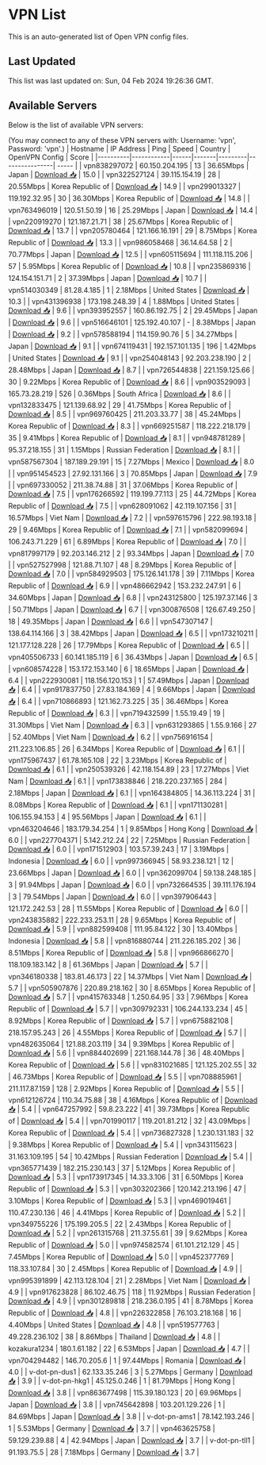 # VPN List

This is an auto-generated list of Open VPN config files.

## Last Updated

This list was last updated on: Sun, 04 Feb 2024 19:26:36 GMT.

## Available Servers

Below is the list of available VPN servers:

(You may connect to any of these VPN servers with: Username: 'vpn', Password: 'vpn'.)
| Hostname | IP Address | Ping | Speed | Country | OpenVPN Config | Score |
|----------|------------|------|-------|---------|----------------| ----- |
| vpn838297072 | 60.150.204.195 | 13 | 36.65Mbps | Japan | [Download 📥](./configs/server_0_JP.ovpn) | 15.0 |
| vpn322527124 | 39.115.154.19 | 28 | 20.55Mbps | Korea Republic of | [Download 📥](./configs/server_1_KR.ovpn) | 14.9 |
| vpn299013327 | 119.192.32.95 | 30 | 36.30Mbps | Korea Republic of | [Download 📥](./configs/server_2_KR.ovpn) | 14.8 |
| vpn763496019 | 120.51.50.19 | 16 | 25.29Mbps | Japan | [Download 📥](./configs/server_3_JP.ovpn) | 14.4 |
| vpn220919270 | 121.187.21.71 | 38 | 25.67Mbps | Korea Republic of | [Download 📥](./configs/server_4_KR.ovpn) | 13.7 |
| vpn205780464 | 121.166.16.191 | 29 | 8.75Mbps | Korea Republic of | [Download 📥](./configs/server_5_KR.ovpn) | 13.3 |
| vpn986058468 | 36.14.64.58 | 2 | 70.77Mbps | Japan | [Download 📥](./configs/server_6_JP.ovpn) | 12.5 |
| vpn605115694 | 111.118.115.206 | 57 | 5.95Mbps | Korea Republic of | [Download 📥](./configs/server_7_KR.ovpn) | 10.8 |
| vpn235869316 | 124.154.151.71 | 2 | 37.39Mbps | Japan | [Download 📥](./configs/server_8_JP.ovpn) | 10.7 |
| vpn514030349 | 81.28.4.185 | 1 | 2.18Mbps | United States | [Download 📥](./configs/server_9_US.ovpn) | 10.3 |
| vpn431396938 | 173.198.248.39 | 4 | 1.88Mbps | United States | [Download 📥](./configs/server_10_US.ovpn) | 9.6 |
| vpn393952557 | 160.86.192.75 | 2 | 29.45Mbps | Japan | [Download 📥](./configs/server_11_JP.ovpn) | 9.6 |
| vpn516646101 | 125.192.40.107 | - | 8.38Mbps | Japan | [Download 📥](./configs/server_12_JP.ovpn) | 9.2 |
| vpn578588194 | 114.159.90.76 | 5 | 34.27Mbps | Japan | [Download 📥](./configs/server_13_JP.ovpn) | 9.1 |
| vpn674119431 | 192.157.101.135 | 196 | 1.42Mbps | United States | [Download 📥](./configs/server_14_US.ovpn) | 9.1 |
| vpn254048143 | 92.203.238.190 | 2 | 28.48Mbps | Japan | [Download 📥](./configs/server_15_JP.ovpn) | 8.7 |
| vpn726544838 | 221.159.125.66 | 30 | 9.22Mbps | Korea Republic of | [Download 📥](./configs/server_16_KR.ovpn) | 8.6 |
| vpn903529093 | 165.73.28.219 | 526 | 0.36Mbps | South Africa | [Download 📥](./configs/server_17_ZA.ovpn) | 8.6 |
| vpn132833475 | 121.139.68.92 | 29 | 41.75Mbps | Korea Republic of | [Download 📥](./configs/server_18_KR.ovpn) | 8.5 |
| vpn969760425 | 211.203.33.77 | 38 | 45.24Mbps | Korea Republic of | [Download 📥](./configs/server_19_KR.ovpn) | 8.3 |
| vpn669251587 | 118.222.218.179 | 35 | 9.41Mbps | Korea Republic of | [Download 📥](./configs/server_20_KR.ovpn) | 8.1 |
| vpn948781289 | 95.37.218.155 | 31 | 1.15Mbps | Russian Federation | [Download 📥](./configs/server_21_RU.ovpn) | 8.1 |
| vpn587567304 | 187.189.29.191 | 15 | 7.27Mbps | Mexico | [Download 📥](./configs/server_22_MX.ovpn) | 8.0 |
| vpn951454523 | 27.92.131.166 | 3 | 70.85Mbps | Japan | [Download 📥](./configs/server_23_JP.ovpn) | 7.9 |
| vpn697330052 | 211.38.74.88 | 31 | 37.06Mbps | Korea Republic of | [Download 📥](./configs/server_24_KR.ovpn) | 7.5 |
| vpn176266592 | 119.199.77.113 | 25 | 44.72Mbps | Korea Republic of | [Download 📥](./configs/server_25_KR.ovpn) | 7.5 |
| vpn628091062 | 42.119.107.156 | 31 | 16.57Mbps | Viet Nam | [Download 📥](./configs/server_26_VN.ovpn) | 7.2 |
| vpn597615796 | 222.98.193.18 | 29 | 9.46Mbps | Korea Republic of | [Download 📥](./configs/server_27_KR.ovpn) | 7.1 |
| vpn582099694 | 106.243.71.229 | 61 | 6.89Mbps | Korea Republic of | [Download 📥](./configs/server_28_KR.ovpn) | 7.0 |
| vpn817997179 | 92.203.146.212 | 2 | 93.34Mbps | Japan | [Download 📥](./configs/server_29_JP.ovpn) | 7.0 |
| vpn527527998 | 121.88.71.107 | 48 | 8.29Mbps | Korea Republic of | [Download 📥](./configs/server_30_KR.ovpn) | 7.0 |
| vpn584929503 | 175.126.141.178 | 39 | 7.11Mbps | Korea Republic of | [Download 📥](./configs/server_31_KR.ovpn) | 6.9 |
| vpn486662942 | 153.232.247.91 | 6 | 34.60Mbps | Japan | [Download 📥](./configs/server_32_JP.ovpn) | 6.8 |
| vpn243125800 | 125.197.37.146 | 3 | 50.71Mbps | Japan | [Download 📥](./configs/server_33_JP.ovpn) | 6.7 |
| vpn300876508 | 126.67.49.250 | 18 | 49.35Mbps | Japan | [Download 📥](./configs/server_34_JP.ovpn) | 6.6 |
| vpn547307147 | 138.64.114.166 | 3 | 38.42Mbps | Japan | [Download 📥](./configs/server_35_JP.ovpn) | 6.5 |
| vpn173210211 | 121.177.128.228 | 26 | 17.79Mbps | Korea Republic of | [Download 📥](./configs/server_36_KR.ovpn) | 6.5 |
| vpn405506733 | 60.141.185.119 | 6 | 36.43Mbps | Japan | [Download 📥](./configs/server_37_JP.ovpn) | 6.5 |
| vpn608574228 | 153.172.153.140 | 6 | 18.65Mbps | Japan | [Download 📥](./configs/server_38_JP.ovpn) | 6.4 |
| vpn222930081 | 118.156.120.153 | 1 | 57.49Mbps | Japan | [Download 📥](./configs/server_39_JP.ovpn) | 6.4 |
| vpn917837750 | 27.83.184.169 | 4 | 9.66Mbps | Japan | [Download 📥](./configs/server_40_JP.ovpn) | 6.4 |
| vpn710866893 | 121.162.73.225 | 35 | 36.46Mbps | Korea Republic of | [Download 📥](./configs/server_41_KR.ovpn) | 6.3 |
| vpn719432599 | 1.55.19.49 | 19 | 31.30Mbps | Viet Nam | [Download 📥](./configs/server_42_VN.ovpn) | 6.3 |
| vpn631293865 | 1.55.9.166 | 27 | 52.40Mbps | Viet Nam | [Download 📥](./configs/server_43_VN.ovpn) | 6.2 |
| vpn756916154 | 211.223.106.85 | 26 | 6.34Mbps | Korea Republic of | [Download 📥](./configs/server_44_KR.ovpn) | 6.1 |
| vpn175967437 | 61.78.165.108 | 22 | 3.23Mbps | Korea Republic of | [Download 📥](./configs/server_45_KR.ovpn) | 6.1 |
| vpn250539326 | 42.118.154.89 | 23 | 17.27Mbps | Viet Nam | [Download 📥](./configs/server_46_VN.ovpn) | 6.1 |
| vpn173838846 | 218.220.237.165 | 284 | 2.18Mbps | Japan | [Download 📥](./configs/server_47_JP.ovpn) | 6.1 |
| vpn164384805 | 14.36.113.224 | 31 | 8.08Mbps | Korea Republic of | [Download 📥](./configs/server_48_KR.ovpn) | 6.1 |
| vpn171130281 | 106.155.94.153 | 4 | 95.56Mbps | Japan | [Download 📥](./configs/server_49_JP.ovpn) | 6.1 |
| vpn463204646 | 183.179.34.254 | 1 | 9.85Mbps | Hong Kong | [Download 📥](./configs/server_50_HK.ovpn) | 6.0 |
| vpn227704371 | 5.142.212.24 | 22 | 7.25Mbps | Russian Federation | [Download 📥](./configs/server_51_RU.ovpn) | 6.0 |
| vpn171512903 | 103.57.39.243 | 17 | 3.19Mbps | Indonesia | [Download 📥](./configs/server_52_ID.ovpn) | 6.0 |
| vpn997366945 | 58.93.238.121 | 12 | 23.66Mbps | Japan | [Download 📥](./configs/server_53_JP.ovpn) | 6.0 |
| vpn362099704 | 59.138.248.185 | 3 | 91.94Mbps | Japan | [Download 📥](./configs/server_54_JP.ovpn) | 6.0 |
| vpn732664535 | 39.111.176.194 | 3 | 79.54Mbps | Japan | [Download 📥](./configs/server_55_JP.ovpn) | 6.0 |
| vpn397906443 | 121.172.242.53 | 28 | 11.55Mbps | Korea Republic of | [Download 📥](./configs/server_56_KR.ovpn) | 6.0 |
| vpn243835882 | 222.233.253.11 | 28 | 9.65Mbps | Korea Republic of | [Download 📥](./configs/server_57_KR.ovpn) | 5.9 |
| vpn882599408 | 111.95.84.122 | 30 | 13.40Mbps | Indonesia | [Download 📥](./configs/server_58_ID.ovpn) | 5.8 |
| vpn816880744 | 211.226.185.202 | 36 | 8.51Mbps | Korea Republic of | [Download 📥](./configs/server_59_KR.ovpn) | 5.8 |
| vpn966866270 | 118.109.183.142 | 8 | 61.36Mbps | Japan | [Download 📥](./configs/server_60_JP.ovpn) | 5.7 |
| vpn346180338 | 183.81.46.173 | 22 | 14.37Mbps | Viet Nam | [Download 📥](./configs/server_61_VN.ovpn) | 5.7 |
| vpn505907876 | 220.89.218.162 | 30 | 8.65Mbps | Korea Republic of | [Download 📥](./configs/server_62_KR.ovpn) | 5.7 |
| vpn415763348 | 1.250.64.95 | 33 | 7.96Mbps | Korea Republic of | [Download 📥](./configs/server_63_KR.ovpn) | 5.7 |
| vpn309792331 | 106.244.133.234 | 45 | 8.92Mbps | Korea Republic of | [Download 📥](./configs/server_64_KR.ovpn) | 5.7 |
| vpn675882108 | 218.157.95.243 | 26 | 4.55Mbps | Korea Republic of | [Download 📥](./configs/server_65_KR.ovpn) | 5.7 |
| vpn482635064 | 121.88.203.119 | 34 | 9.39Mbps | Korea Republic of | [Download 📥](./configs/server_66_KR.ovpn) | 5.6 |
| vpn884402699 | 221.168.144.78 | 36 | 48.40Mbps | Korea Republic of | [Download 📥](./configs/server_67_KR.ovpn) | 5.6 |
| vpn831021685 | 121.125.202.55 | 32 | 46.73Mbps | Korea Republic of | [Download 📥](./configs/server_68_KR.ovpn) | 5.5 |
| vpn708885961 | 211.117.87.159 | 128 | 2.92Mbps | Korea Republic of | [Download 📥](./configs/server_69_KR.ovpn) | 5.5 |
| vpn612126724 | 110.34.75.88 | 38 | 4.16Mbps | Korea Republic of | [Download 📥](./configs/server_70_KR.ovpn) | 5.4 |
| vpn647257992 | 59.8.23.222 | 41 | 39.73Mbps | Korea Republic of | [Download 📥](./configs/server_71_KR.ovpn) | 5.4 |
| vpn701990117 | 119.201.81.212 | 32 | 43.09Mbps | Korea Republic of | [Download 📥](./configs/server_72_KR.ovpn) | 5.4 |
| vpn736827328 | 1.230.131.183 | 32 | 9.38Mbps | Korea Republic of | [Download 📥](./configs/server_73_KR.ovpn) | 5.4 |
| vpn343115623 | 31.163.109.195 | 54 | 10.42Mbps | Russian Federation | [Download 📥](./configs/server_74_RU.ovpn) | 5.4 |
| vpn365771439 | 182.215.230.143 | 37 | 5.12Mbps | Korea Republic of | [Download 📥](./configs/server_75_KR.ovpn) | 5.3 |
| vpn173917345 | 14.33.3.106 | 31 | 6.50Mbps | Korea Republic of | [Download 📥](./configs/server_76_KR.ovpn) | 5.3 |
| vpn303202366 | 120.142.213.196 | 47 | 3.10Mbps | Korea Republic of | [Download 📥](./configs/server_77_KR.ovpn) | 5.3 |
| vpn469019461 | 110.47.230.136 | 46 | 4.41Mbps | Korea Republic of | [Download 📥](./configs/server_78_KR.ovpn) | 5.2 |
| vpn349755226 | 175.199.205.5 | 22 | 2.43Mbps | Korea Republic of | [Download 📥](./configs/server_79_KR.ovpn) | 5.2 |
| vpn261315768 | 211.37.55.61 | 39 | 9.62Mbps | Korea Republic of | [Download 📥](./configs/server_80_KR.ovpn) | 5.0 |
| vpn974582574 | 61.101.212.129 | 45 | 7.45Mbps | Korea Republic of | [Download 📥](./configs/server_81_KR.ovpn) | 5.0 |
| vpn452377769 | 118.33.107.84 | 30 | 2.45Mbps | Korea Republic of | [Download 📥](./configs/server_82_KR.ovpn) | 4.9 |
| vpn995391899 | 42.113.128.104 | 21 | 2.28Mbps | Viet Nam | [Download 📥](./configs/server_83_VN.ovpn) | 4.9 |
| vpn917623828 | 86.102.46.75 | 118 | 11.92Mbps | Russian Federation | [Download 📥](./configs/server_84_RU.ovpn) | 4.9 |
| vpn301289818 | 218.236.0.195 | 41 | 8.78Mbps | Korea Republic of | [Download 📥](./configs/server_85_KR.ovpn) | 4.8 |
| vpn226322858 | 76.103.218.168 | 16 | 4.40Mbps | United States | [Download 📥](./configs/server_86_US.ovpn) | 4.8 |
| vpn519577763 | 49.228.236.102 | 38 | 8.86Mbps | Thailand | [Download 📥](./configs/server_87_TH.ovpn) | 4.8 |
| kozakura1234 | 180.1.61.182 | 22 | 6.53Mbps | Japan | [Download 📥](./configs/server_88_JP.ovpn) | 4.7 |
| vpn704294482 | 146.70.205.6 | 1 | 97.44Mbps | Romania | [Download 📥](./configs/server_89_RO.ovpn) | 4.0 |
| v-dot-pn-dus1 | 62.133.35.246 | 3 | 5.27Mbps | Germany | [Download 📥](./configs/server_90_DE.ovpn) | 3.9 |
| v-dot-pn-hkg1 | 45.125.0.246 | 1 | 81.79Mbps | Hong Kong | [Download 📥](./configs/server_91_HK.ovpn) | 3.8 |
| vpn863677498 | 115.39.180.123 | 20 | 69.96Mbps | Japan | [Download 📥](./configs/server_92_JP.ovpn) | 3.8 |
| vpn745642898 | 103.201.129.226 | 1 | 84.69Mbps | Japan | [Download 📥](./configs/server_93_JP.ovpn) | 3.8 |
| v-dot-pn-ams1 | 78.142.193.246 | 1 | 5.53Mbps | Germany | [Download 📥](./configs/server_94_DE.ovpn) | 3.7 |
| vpn463625758 | 59.129.239.88 | 4 | 42.94Mbps | Japan | [Download 📥](./configs/server_95_JP.ovpn) | 3.7 |
| v-dot-pn-tll1 | 91.193.75.5 | 28 | 7.18Mbps | Germany | [Download 📥](./configs/server_96_DE.ovpn) | 3.7 |
